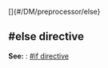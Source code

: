 []{#/DM/preprocessor/else}
  ## #else directive
  **See:**
  :   [#if directive](ref/DM/preprocessor/if)